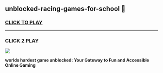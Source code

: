 
## unblocked-racing-games-for-school 👋
<h3>
<a href="https://premium.freeplayer.one?title=unblocked-racing-games-for-school&ref=14F">CLICK TO PLAY</a></h3>
<hr>

<h3>
<a href="https://premium.freeplayer.one?title=unblocked-racing-games-for-school&ref=14F">CLICK 2 PLAY</a>
  
</h3>

<a href="https://premium.freeplayer.one?title=unblocked-racing-games-for-school&ref=12F/"><img src="https://clearcache.store/games.png"></a>


**worlds hardest game unblocked: Your Gateway to Fun and Accessible Online Gaming**
